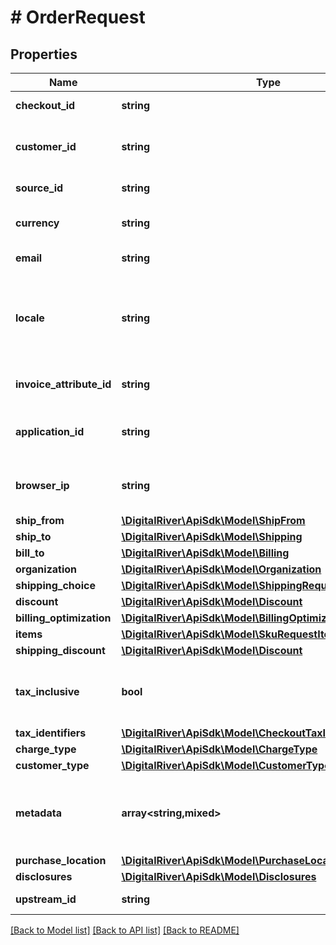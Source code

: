 # # OrderRequest

## Properties

Name | Type | Description | Notes
------------ | ------------- | ------------- | -------------
**checkout_id** | **string** | The unique identifier of a Checkout. | [optional]
**customer_id** | **string** | The identifier of the Customer associated with the Checkout. | [optional]
**source_id** | **string** | The unique identifier of a Source. | [optional]
**currency** | **string** | A three-letter ISO 4217 currency code. | [optional]
**email** | **string** | The customer&#39;s email address. | [optional]
**locale** | **string** | A designator that combines the two-letter ISO 639-1 language code with the ISO 3166-1 alpha-2 country code. | [optional]
**invoice_attribute_id** | **string** | The unique identfier of the invoice attribute. | [optional]
**application_id** | **string** | An arbitrary string identifier that can be used to track the application type. | [optional]
**browser_ip** | **string** | The IP address of the browser used by the customer when placing the order. | [optional]
**ship_from** | [**\DigitalRiver\ApiSdk\Model\ShipFrom**](ShipFrom.md) |  | [optional]
**ship_to** | [**\DigitalRiver\ApiSdk\Model\Shipping**](Shipping.md) |  | [optional]
**bill_to** | [**\DigitalRiver\ApiSdk\Model\Billing**](Billing.md) |  | [optional]
**organization** | [**\DigitalRiver\ApiSdk\Model\Organization**](Organization.md) |  | [optional]
**shipping_choice** | [**\DigitalRiver\ApiSdk\Model\ShippingRequest**](ShippingRequest.md) |  | [optional]
**discount** | [**\DigitalRiver\ApiSdk\Model\Discount**](Discount.md) |  | [optional]
**billing_optimization** | [**\DigitalRiver\ApiSdk\Model\BillingOptimization**](BillingOptimization.md) |  | [optional]
**items** | [**\DigitalRiver\ApiSdk\Model\SkuRequestItem[]**](SkuRequestItem.md) |  | [optional]
**shipping_discount** | [**\DigitalRiver\ApiSdk\Model\Discount**](Discount.md) |  | [optional]
**tax_inclusive** | **bool** | If &lt;code&gt;true&lt;/code&gt;, indicates that the prices supplied are tax inclusive. | [optional]
**tax_identifiers** | [**\DigitalRiver\ApiSdk\Model\CheckoutTaxIdentifierRequest[]**](CheckoutTaxIdentifierRequest.md) |  | [optional]
**charge_type** | [**\DigitalRiver\ApiSdk\Model\ChargeType**](ChargeType.md) |  | [optional]
**customer_type** | [**\DigitalRiver\ApiSdk\Model\CustomerType**](CustomerType.md) |  | [optional]
**metadata** | **array<string,mixed>** | Key-value pairs used to store additional data. Value can be string, boolean or integer types. | [optional]
**purchase_location** | [**\DigitalRiver\ApiSdk\Model\PurchaseLocation**](PurchaseLocation.md) |  | [optional]
**disclosures** | [**\DigitalRiver\ApiSdk\Model\Disclosures**](Disclosures.md) |  | [optional]
**upstream_id** | **string** | The upstream identifier. | [optional]

[[Back to Model list]](../../README.md#models) [[Back to API list]](../../README.md#endpoints) [[Back to README]](../../README.md)

